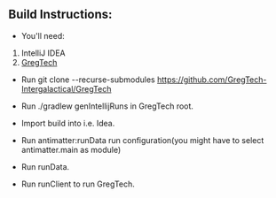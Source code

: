 ## Build Instructions:

- You'll need:
1. IntelliJ IDEA
2. [GregTech](https://github.com/GregTech-Intergalactical/GregTech) 

- Run git clone --recurse-submodules https://github.com/GregTech-Intergalactical/GregTech

- Run ./gradlew genIntellijRuns in GregTech root.

- Import build into i.e. Idea.

- Run antimatter:runData run configuration(you might have to select antimatter.main as module)

- Run runData.

- Run runClient to run GregTech.

